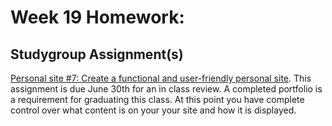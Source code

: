 # Week 19 Homework:

## Studygroup Assignment(s)
[Personal site #7: Create a functional and user-friendly personal site](https://github.com/nss-nightclass-projects/personal-site-instructions/blob/master/personal-bio-site-07.md). This assignment is due June 30th for an in class review.  A completed portfolio is a requirement for graduating this class.  At this point you have complete control over what content is on your your site and how it is displayed.
